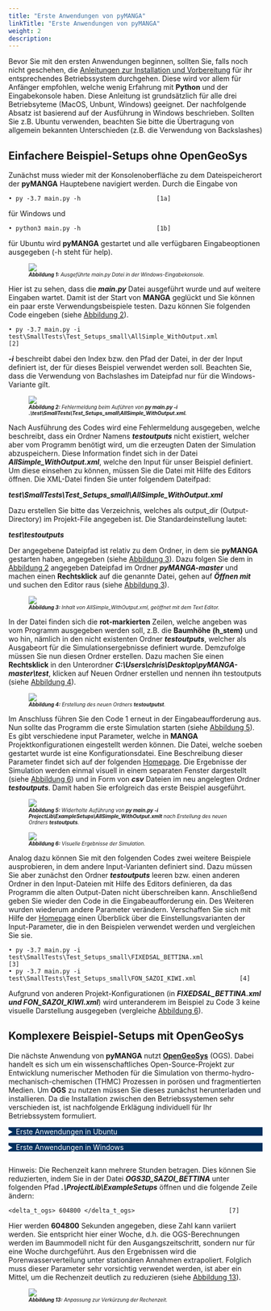 ```yaml
---
title: "Erste Anwendungen von pyMANGA"
linkTitle: "Erste Anwendungen von pyMANGA"
weight: 2
description:
---
```


<head>
<style type="text/css">
<!--
details summary {color: white; background: #00305E; margin-bottom: 1em;}
-->
</style>
</head>

Bevor Sie mit den ersten Anwendungen beginnen, sollten Sie, falls noch nicht geschehen, die <a href="/de/docs/erste_schritte/installation">Anleitungen zur Installation und Vorbereitung</a> für ihr entsprechendes Betriebssystem durchgehen. Diese wird vor allem für Anfänger empfohlen, welche wenig Erfahrung mit **Python** und der Eingabekonsole haben. Diese Anleitung ist grundsätzlich für alle drei Betriebsyteme (MacOS, Unbunt, Windows) geeignet. Der nachfolgende Absatz ist basierend auf der Ausführung in Windows beschrieben. Sollten Sie z.B. Ubuntu verwenden, beachten Sie bitte die Übertragung von allgemein bekannten Unterschieden (z.B. die Verwendung von Backslashes)

## Einfachere Beispiel-Setups ohne OpenGeoSys

Zunächst muss wieder mit der Konsolenoberfläche zu dem Dateispeicherort der **pyMANGA** Hauptebene navigiert werden. Durch die Eingabe von 

	• py -3.7 main.py -h  			         [1a]

für Windows und

	• python3 main.py -h  			         [1b]

für Ubuntu wird **pyMANGA** gestartet und alle verfügbaren Eingabeoptionen ausgegeben (-h steht für help).

<figure>
<a name="Abbildung_1"></a>
<img src="/pictures/ausgefuehrte_main_py_Datei_in_der_Eingabekonsole.jpg">
<figcaption><font size = "1"><i><b>Abbildung 1:</b> Ausgeführte main.py Datei in der Windows-Eingabekonsole.</i></font></figcaption>
</figure><p>

Hier ist zu sehen, dass die ***main.py*** Datei ausgeführt wurde und auf weitere Eingaben wartet. Damit ist der Start von **MANGA** geglückt und Sie können ein paar erste Verwendungsbeispiele testen. Dazu können Sie folgenden Code eingeben (siehe <a href="/de/docs/erste_schritte/erste_anwendungen_von_pymanga/#Abbildung_2">Abbildung 2</a>).

	• py -3.7 main.py -i test\SmallTests\Test_Setups_small\AllSimple_WithOutput.xml			  [2]

***-i*** beschreibt dabei den Index bzw. den Pfad der Datei, in der der Input definiert ist, der für dieses Beispiel verwendet werden soll. Beachten Sie, dass die Verwendung von Bachslashes im Dateipfad nur für die Windows-Variante gilt. 

<figure>
<a name="Abbildung_2"></a>
<img src="/pictures/Fehlermeldung_beim_Aufuehren_von_py-main.py.jpg">
<figcaption><font size = "1"><i><b>Abbildung 2:</b> Fehlermeldung beim Auführen von <b>py main.py -i .\test\SmallTests\Test_Setups_small\AllSimple_WithOutput.xml.</b></i></font></figcaption>
</figure><p>

Nach Ausführung des Codes wird eine Fehlermeldung ausgegeben, welche beschreibt, dass ein Ordner Namens ***testoutputs*** nicht existiert, welcher aber vom Programm benötigt wird, um die erzeugten Daten der Simulation abzuspeichern. Diese Information findet sich in der Datei ***AllSimple_WithOutput.xml***, welche den Input für unser Beispiel definiert. Um diese einsehen zu können, müssen Sie die Datei mit Hilfe des Editors öffnen. Die XML-Datei finden Sie unter folgendem Dateifpad:

***test\SmallTests\Test_Setups_small\AllSimple_WithOutput.xml***


Dazu erstellen Sie bitte das Verzeichnis, welches als output_dir (Output-Directory) im Projekt-File angegeben ist. Die Standardeinstellung lautet:

***test\testoutputs***


Der angegebene Dateipfad ist relativ zu dem Ordner, in dem sie **pyMANGA** gestarten haben, angegeben (siehe <a href="/de/docs/erste_schritte/erste_anwendungen_von_pymanga/#Abbildung_3">Abbildung 3</a>). Dazu folgen Sie dem in <a href="/de/docs/erste_schritte/erste_anwendungen_von_pymanga/#Abbildung_2">Abbildung 2</a> angegeben Dateipfad im Ordner ***pyMANGA-master*** und machen einen **Rechtsklick** auf die genannte Datei, gehen auf ***Öffnen mit*** und suchen den Editor raus (siehe <a href="/de/docs/erste_schritte/erste_anwendungen_von_pymanga/#Abbildung_3">Abbildung 3</a>).

<figure>
<a name="Abbildung_3"></a>
<img src="/pictures/Inhalt_von_AllSimple_WithOutput.xml,_geoeffnet_mit_dem_Text_Editor.jpg">
<figcaption><font size = "1"><i><b>Abbildung 3:</b> Inhalt von </b>AllSimple_WithOutput.xml</b>, geöffnet mit dem Text Editor.</i></font></figcaption>
</figure><p>

In der Datei finden sich die **rot-markierten** Zeilen, welche angeben was vom Programm ausgegeben werden soll, z.B. die **Baumhöhe** **(h_stem)** und wo hin, nämlich in den nicht existenten Ordner ***testoutputs***, welcher als Ausgabeort für die Simulationsergebnisse definiert wurde. Demzufolge müssen Sie nun diesen Ordner erstellen. Dazu machen Sie einen **Rechtsklick** in den Unterordner ***C:\Users\chris\Desktop\pyMANGA-master\test***, klicken auf Neuen Ordner erstellen und nennen ihn testoutputs (siehe <a href="/de/docs/erste_schritte/erste_anwendungen_von_pymanga/#Abbildung_4">Abbildung 4</a>).

<figure>
<a name="Abbildung_4"></a>
<img src="/pictures/Erstellung_des_neuen_Ordners_testoutputs.jpg">
<figcaption><font size = "1"><i><b>Abbildung 4:</b> Erstellung des neuen Ordners <b>testoutputst</b>.</i></font></figcaption>
</figure><p>

Im Anschluss führen Sie den Code 1 erneut in der Eingabeaufforderung aus. Nun sollte das Programm die erste Simulation starten (siehe <a href="/de/docs/erste_schritte/erste_anwendungen_von_pymanga/#Abbildung_5">Abbildung 5</a>). Es gibt verschiedene input Parameter, welche in <b>MANGA</b> Projektkonfigurationen eingestellt werden können. Die Datei, welche soeben gestartet wurde ist eine Konfigurationsdatei. Eine Beschreibung dieser Parameter findet sich auf der folgenden [Homepage](https://jbathmann.github.io/pyMANGA/project_dox__MangaProject__MangaProject.html "https://jbathmann.github.io/pyMANGA/project_dox__MangaProject__MangaProject.html"). Die Ergebnisse der Simulation werden einmal visuell in einem separaten Fenster dargestellt (siehe <a href="/de/docs/erste_schritte/erste_anwendungen_von_pymanga/#Abbildung_6">Abbildung 6</a>) und in Form von ***csv*** Dateien im neu angelegten Ordner ***testoutputs***. Damit haben Sie erfolgreich das erste Beispiel ausgeführt.

<figure>
<a name="Abbildung_5"></a>
<img src="/pictures/Widerholte_Ausfuehrung_von_py_main.py_-i_ProjectLibExampleSetupsAllSimple_WithOutput.xml_nach_erstellung_den_neuen_Ordner_testoutputs.jpg">
<figcaption><font size = "1"><i><b>Abbildung 5:</b> Widerholte Auführung von  <b>py main.py -i ProjectLib\ExampleSetups\AllSimple_WithOutput.xmlt</b> nach Erstellung des neuen Ordners  <b>testoutputs</b>.</i></font></figcaption>
</figure><p>

<figure>
<a name="Abbildung_6"></a>
<img src="/pictures/Visuelle_Ergebnisse_der_Simulation.jpg">
<figcaption><font size = "1"><i><b>Abbildung 6:</b> Visuelle Ergebnisse der Simulation.</i></font></figcaption>
</figure><p>

Analog dazu können Sie mit den folgenden Codes zwei weitere Beispiele ausprobieren, in dem andere Input-Varianten definiert sind. Dazu müssen Sie aber zunächst den Ordner ***testoutputs*** leeren bzw. einen anderen Ordner in den Input-Dateien mit Hilfe des Editors definieren, da das Programm die alten Output-Daten nicht überschreiben kann. Anschließend geben Sie wieder den Code in die Eingabeaufforderung ein. Des Weiteren wurden wiederum andere Parameter verändern. Verschaffen Sie sich mit Hilfe der [Homepage](https://jbathmann.github.io/pyMANGA/project_dox__MangaProject__MangaProject.html "https://jbathmann.github.io/pyMANGA/project_dox__MangaProject__MangaProject.html") einen Überblick über die Einstellungsvarianten der Input-Parameter, die in den Beispielen verwendet werden und vergleichen Sie sie.


	• py -3.7 main.py -i test\SmallTests\Test_Setups_small\FIXEDSAL_BETTINA.xml 			 [3] 
	• py -3.7 main.py -i test\SmallTests\Test_Setups_small\FON_SAZOI_KIWI.xml			 [4]

Aufgrund von anderen Projekt-Konfigurationen (in ***FIXEDSAL_BETTINA.xml und FON_SAZOI_KIWI.xml***) wird unteranderem im Beispiel zu Code 3 keine visuelle Darstellung ausgegeben (vergleiche <a href="/de/docs/erste_schritte/erste_anwendungen_von_pymanga/#Abbildung_6">Abbildung 6</a>).

## Komplexere Beispiel-Setups mit OpenGeoSys


Die nächste Anwendung von **pyMANGA** nutzt <a href="https://www.opengeosys.org/">**OpenGeoSys**</a> (OGS). Dabei handelt es sich um ein wissenschaftliches Open-Source-Projekt zur Entwicklung numerischer Methoden für die Simulation von thermo-hydro-mechanisch-chemischen (THMC) Prozessen in porösen und fragmentierten Medien. Um **OGS** zu nutzen müssen Sie dieses zunächst herunterladen und installieren. Da die Installation zwischen den Betriebssystemen sehr verschieden ist, ist nachfolgende Erklägung individuell für Ihr Betriebssystem formuliert.


<details>
<summary >Erste Anwendungen in Ubuntu</summary>
<p>

Auf dieser <a href="https://github.com/ufz/ogs/releases/tag/6.2.2">Homepage</a> finden Sie am Seitenende mehrere Varianten der OGS-Version 6.2.2. Wählen Sie die Variante **"ogs-6.2.2-Linux-5.3.4-arch1-1-ARCH-x64-python--de-utils"** aus und laden Sie den komprimierten Ordner herunter oder benutzen Sie direkt diesen [Link](https://github.com/ufz/ogs/releases/download/6.2.2/ogs-6.2.2-Linux-5.3.4-arch1-1-ARCH-x64-python-de-utils.tar.gz). Stellen Sie bitte sicher, dass Sie exakt diese Version von OGS downloaden.

Entpacken Sie den Ordner und verschieben Sie die drei in diesem enthaltene Ordner (_bin_, _lib_ und _share_) ausgehend von der pyMANGA-Hauptebene in folgenden Ordner:

	./TreeModelLib/BelowgroundCompetition/OGS

Die Dateien müssen direkt in diesem Ordner liegen. Um zu überprüfen ob OGS auf Ihrem Rechner ausführbar ist, öffnen Sie ein Terminal in der **pyMANGA**-Hauptebene und geben Sie folgendes ein:

	./TreeModelLib/BelowgroundCompetition/OGS/bin/ogs

Lässt sich OGS korrekt ausführen, erhalten Sie folgende Ausgabe:



	PARSE ERROR:
	             Required argument missing: project-file

	Brief USAGE: 
	   ./ogs  [--enable-fpe] [--unbuffered-std-out]
	          [--config-warnings-nonfatal] [-l <LOG_LEVEL>] [-o <PATH>] [-r
	          <PATH>] [--] [--version] [-h] <PROJECT_FILE>

Sollte das nicht funktionieren, überprüfen Sie zunächst ob sie das Python-Modul "vtk" in der Version 8.1.2 installiert haben. Lesen Sie hierzu auch den <a href="/de/docs/erste_schritte/installation#Installation_Ubuntu">Abschnitt zur Installation von pyMANGA in Ubuntu</a>. Wenn Sie an dieser Stelle auf unüberwindbare Probleme stoßen kontaktieren Sie uns.


Nun können Sie das nächste Anwendungsbeispiel starten, indem Sie ein Terminal in der **pyMANGA**-Hauptebene öffnen und nachfolgenden Befehl eingeben:

	python3 main.py -i test/LargeTests/Test_Setups_large/OGS3D_SAZOI_BETTINA.xml 


</p>
</details>

<details>
<summary>Erste Anwendungen in Windows</summary>
<p>

Um **OGS** zu installieren gehen Sie auf die folgende [Homepage](https://www.opengeosys.org/releases/ "https://www.opengeosys.org/releases/")  und scrollen bis Sie die **Version** **6.3.0** finden und downloaden diese (siehe <a href="/de/docs/erste_schritte/erste_anwendungen_von_pymanga/#Abbildung_7">Abbildung 7</a> und <a href="/de/docs/erste_schritte/erste_anwendungen_von_pymanga/#Abbildung_8">Abbildung 8</a>).


<figure>
<a name="Abbildung_7"></a>
<img src="/pictures/Versionsauswahl_von_OGS.jpg">
<figcaption><font size = "1"><i><b>Abbildung 7:</b> Versionsauswahl von <b>OGS</b>.</i></font></figcaption>
</figure><p>

<figure>
<a name="Abbildung_8"></a>
<img src="/pictures/Download_von_OGS 6.3.0.jpg">
<figcaption><font size = "1"><i><b>Abbildung 8:</b> Download von OGS 6.3.0.</i></font></figcaption>
</figure><p>

Wählen Sie, entsprechend ihres Betriebssystems, die zu downloadende Datei aus.  Anschließend entpacken Sie die Zip Datei, kopieren den ***Bin*** Ordner und fügen diese in den ***pyMANGA-master*** Ordner in den folgenden Pfad ein (siehe <a href="/de/docs/erste_schritte/erste_anwendungen_von_pymanga/#Abbildung_9">Abbildung 9</a>).

	\pyMANGA-master\TreeModelLib\BelowgroundCompetition\OGS					 [5]

<figure>
<a name="Abbildung_9"></a>
<img src="/pictures/Einfuegen_von_OGS_in_den_pyMANGA-master_Ordner.jpg">
<figcaption><font size = "1"><i><b>Abbildung 9:</b> Einfügen von OGS in den pyMANGA-master Ordner.</i></font></figcaption>
</figure><p>

Damit ist **OGS** installiert. Um zu testen ob es ordnungsgemäß funktioniert, öffnen Sie den ***Bin*** Ordner, drücken **shift** und die **rechte** Maustaste und wählen **PowerShell-Fenster** **hier** **öffnen** (siehe <a href="/de/docs/erste_schritte/erste_anwendungen_von_pymanga/#Abbildung_10">Abbildung 10</a>).

<figure>
<a name="Abbildung_10"></a>
<img src="/pictures/Test_ob_OGS_Ordnungsgemaeß_funktioniert.jpg">
<figcaption><font size = "1"><i><b>Abbildung 10:</b> Test ob OGS Ordnungsgemaeß funktioniert.</i></font></figcaption>
</figure><p>

Kopieren Sie den Pfad, der im **PowerShell-Fenster** angezeigt wird, und hängen Sie ***\OGS*** an und führen dies mit der **Eingabetaste** aus. In der folgenden <a href="/de/docs/erste_schritte/erste_anwendungen_von_pymanga/#Abbildung_11">Abbildung 11</a> sehen Sie die Ausgabe des **PowerShell-Fensters**, wenn **OGS** reibungslos funktioniert. 

<figure>
<a name="Abbildung_11"></a>
<img src="/pictures/Ausgabe_bei_Ordnungsgemaeßer_Funktion_von_OGS.jpg">
<figcaption><font size = "1"><i><b> Abbildung 11:</b> Ausgabe bei Ordnungsgemäßer Funktion von OGS.</i></font></figcaption>
</figure><p>

Nun können Sie das nächste Anwendungsbeispiel starten, indem Sie wie gehabt die Eingabeaufforderung im ***pyMANGA-master*** Ordner öffnen und pyMANGA starten. Anschließend geben Sie den nachfolgenden Befehl ein (siehe <a href="/de/docs/erste_schritte/erste_anwendungen_von_pymanga/#Abbildung_12">Abbildung 12</a>).

	py -3.7 main.py -i test\LargeTests\Test_Setups_large\OGS3D_SAZOI_BETTINA.xml 				 [6]

<figure>
<a name="Abbildung_12"></a>
<img src="/pictures/zeigt_die_Ausfuehrung_des_Anwendungsbeispiels_mit_OGS.jpg">
<figcaption><font size = "1"><i><b>Abbildung 12:</b> zeigt die Ausführung des Anwendungsbeispiels mit OGS.</i></font></figcaption>
</figure><p>

</p>
</details>

Hinweis: Die Rechenzeit kann mehrere Stunden betragen. Dies können Sie reduzierten, indem Sie in der Datei ***OGS3D_SAZOI_BETTINA*** unter folgenden Pfad ***.\ProjectLib\ExampleSetups*** öffnen und die folgende Zeile ändern:

	<delta_t_ogs> 604800 </delta_t_ogs>							 [7]

Hier werden **604800** Sekunden angegeben, diese Zahl kann variiert werden. Sie entspricht hier einer Woche, d.h. die OGS-Berechnungen werden im Baummodell nicht für den Ausgangszeitschritt, sondern nur für eine Woche durchgeführt. Aus den Ergebnissen wird die Porenwasserverteilung unter stationären Annahmen extrapoliert. Folglich muss dieser Parameter sehr vorsichtig verwendet werden, ist aber ein Mittel, um die Rechenzeit deutlich zu reduzieren (siehe <a href="/de/docs/erste_schritte/erste_anwendungen_von_pymanga/#Abbildung_13">Abbildung 13</a>).

<figure>
<a name="Abbildung_13"></a>
<img src="/pictures/Anpassung_zur_Rechenzeit_Verkuerzung.jpg">
<figcaption><font size = "1"><i><b>Abbildung 13:</b> Anpassung zur Verkürzung der Rechenzeit.</i></font></figcaption>
</figure><p>

